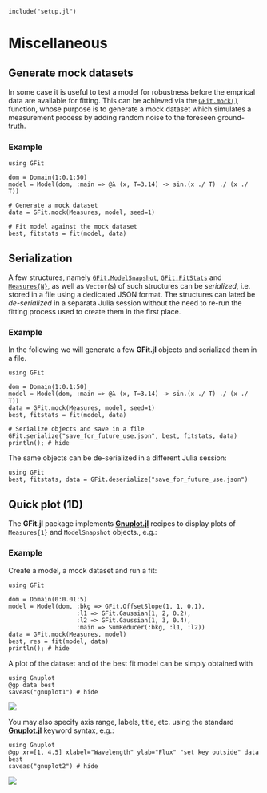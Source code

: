 ```@setup abc
include("setup.jl")
```

# Miscellaneous

## Generate mock datasets

In some case it is useful to test a model for robustness before the emprical data are available for fitting.  This can be achieved via the [`GFit.mock()`](@ref) function, whose purpose is to generate a mock dataset which simulates a measurement process by adding random noise to the foreseen ground-truth.

### Example

```@example abc
using GFit

dom = Domain(1:0.1:50)
model = Model(dom, :main => @λ (x, T=3.14) -> sin.(x ./ T) ./ (x ./ T))

# Generate a mock dataset
data = GFit.mock(Measures, model, seed=1)

# Fit model against the mock dataset
best, fitstats = fit(model, data)
```



## Serialization

A few structures, namely [`GFit.ModelSnapshot`](@ref), [`GFit.FitStats`](@ref) and [`Measures{N}`](@ref), as well as `Vector`(s) of such structures can be *serialized*, i.e. stored in a file using a dedicated JSON format.  The structures can lated be *de-serialized* in a separata Julia session without the need to re-run the fitting process used to create them in the first place.

### Example

In the following we will generate a few **GFit.jl** objects and serialized them in a file.
```@example abc
using GFit

dom = Domain(1:0.1:50)
model = Model(dom, :main => @λ (x, T=3.14) -> sin.(x ./ T) ./ (x ./ T))
data = GFit.mock(Measures, model, seed=1)
best, fitstats = fit(model, data)

# Serialize objects and save in a file
GFit.serialize("save_for_future_use.json", best, fitstats, data)
println(); # hide
```

The same objects can be de-serialized in a different Julia session:
```@example abc
using GFit
best, fitstats, data = GFit.deserialize("save_for_future_use.json")
```



## Quick plot (1D)

The **GFit.jl** package implements [**Gnuplot.jl**](https://github.com/gcalderone/Gnuplot.jl/) recipes to display plots of `Measures{1}` and `ModelSnapshot` objects., e.g.:

### Example

Create a model, a mock dataset and run a fit:
```@example abc
using GFit

dom = Domain(0:0.01:5)
model = Model(dom, :bkg => GFit.OffsetSlope(1, 1, 0.1),
                   :l1 => GFit.Gaussian(1, 2, 0.2),
                   :l2 => GFit.Gaussian(1, 3, 0.4),
                   :main => SumReducer(:bkg, :l1, :l2))
data = GFit.mock(Measures, model)
best, res = fit(model, data)
println(); # hide
```

A plot of the dataset and of the best fit model can be simply obtained with
```@example abc
using Gnuplot
@gp data best
saveas("gnuplot1") # hide
```
![](assets/gnuplot1.png)

You may also specify axis range, labels, title, etc. using the standard [**Gnuplot.jl**](https://github.com/gcalderone/Gnuplot.jl/) keyword syntax, e.g.:

```@example abc
using Gnuplot
@gp xr=[1, 4.5] xlabel="Wavelength" ylab="Flux" "set key outside" data best
saveas("gnuplot2") # hide
```
![](assets/gnuplot2.png)
